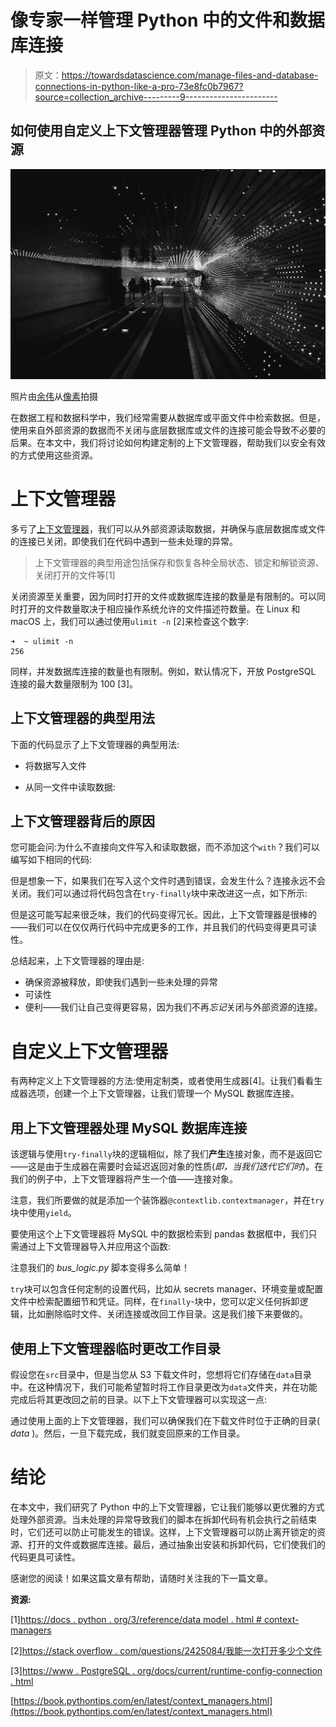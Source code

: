 # 像专家一样管理 Python 中的文件和数据库连接

> 原文：<https://towardsdatascience.com/manage-files-and-database-connections-in-python-like-a-pro-73e8fc0b7967?source=collection_archive---------9----------------------->

## 如何使用自定义上下文管理器管理 Python 中的外部资源

![](img/ad74c159077ad0c53612c3fcecb5bd87.png)

照片由[余伟](https://www.pexels.com/@psad?utm_content=attributionCopyText&utm_medium=referral&utm_source=pexels)从[像素](https://www.pexels.com/photo/greyscale-photo-of-people-walking-inside-tunnel-2081168/?utm_content=attributionCopyText&utm_medium=referral&utm_source=pexels)拍摄

在数据工程和数据科学中，我们经常需要从数据库或平面文件中检索数据。但是，使用来自外部资源的数据而不关闭与底层数据库或文件的连接可能会导致不必要的后果。在本文中，我们将讨论如何构建定制的上下文管理器，帮助我们以安全有效的方式使用这些资源。

# 上下文管理器

多亏了[上下文管理器](https://docs.python.org/3/library/contextlib.html)，我们可以从外部资源读取数据，并确保与底层数据库或文件的连接已关闭，即使我们在代码中遇到一些未处理的异常。

> 上下文管理器的典型用途包括保存和恢复各种全局状态、锁定和解锁资源、关闭打开的文件等[1]

关闭资源至关重要，因为同时打开的文件或数据库连接的数量是有限制的。可以同时打开的文件数量取决于相应操作系统允许的文件描述符数量。在 Linux 和 macOS 上，我们可以通过使用`ulimit -n` [2]来检查这个数字:

```
➜  ~ ulimit -n
256
```

同样，并发数据库连接的数量也有限制。例如，默认情况下，开放 PostgreSQL 连接的最大数量限制为 100 [3]。

## 上下文管理器的典型用法

下面的代码显示了上下文管理器的典型用法:

*   将数据写入文件

*   从同一文件中读取数据:

## 上下文管理器背后的原因

您可能会问:为什么不直接向文件写入和读取数据，而不添加这个`with`？我们可以编写如下相同的代码:

但是想象一下，如果我们在写入这个文件时遇到错误，会发生什么？连接永远不会关闭。我们可以通过将代码包含在`try-finally`块中来改进这一点，如下所示:

但是这可能写起来很乏味，我们的代码变得冗长。因此，上下文管理器是很棒的——我们可以在仅仅两行代码中完成更多的工作，并且我们的代码变得更具可读性。

总结起来，上下文管理器的理由是:

*   确保资源被释放，即使我们遇到一些未处理的异常
*   可读性
*   便利——我们让自己变得更容易，因为我们不再*忘记*关闭与外部资源的连接。

# 自定义上下文管理器

有两种定义上下文管理器的方法:使用定制类，或者使用生成器[4]。让我们看看生成器选项，创建一个上下文管理器，让我们管理一个 MySQL 数据库连接。

## 用上下文管理器处理 MySQL 数据库连接

该逻辑与使用`try-finally`块的逻辑相似，除了我们**产生**连接对象，而不是返回它——这是由于生成器在需要时会延迟返回对象的性质(*即，当我们迭代它们时*)。在我们的例子中，上下文管理器将产生一个值——连接对象。

注意，我们所要做的就是添加一个装饰器`@contextlib.contextmanager`，并在`try`块中使用`yield`。

要使用这个上下文管理器将 MySQL 中的数据检索到 pandas 数据框中，我们只需通过上下文管理器导入并应用这个函数:

注意我们的 *bus_logic.py* 脚本变得多么简单！

`try`块可以包含任何定制的设置代码，比如从 secrets manager、环境变量或配置文件中检索配置细节和凭证。同样，在`finally`-块中，您可以定义任何拆卸逻辑，比如删除临时文件、关闭连接或改回工作目录。这是我们接下来要做的。

## 使用上下文管理器临时更改工作目录

假设您在`src`目录中，但是当您从 S3 下载文件时，您想将它们存储在`data`目录中。在这种情况下，我们可能希望暂时将工作目录更改为`data`文件夹，并在功能完成后将其更改回之前的目录。以下上下文管理器可以实现这一点:

通过使用上面的上下文管理器，我们可以确保我们在下载文件时位于正确的目录( *data* )。然后，一旦下载完成，我们就变回原来的工作目录。

# 结论

在本文中，我们研究了 Python 中的上下文管理器，它让我们能够以更优雅的方式处理外部资源。当未处理的异常导致我们的脚本在拆卸代码有机会执行之前结束时，它们还可以防止可能发生的错误。这样，上下文管理器可以防止离开锁定的资源、打开的文件或数据库连接。最后，通过抽象出安装和拆卸代码，它们使我们的代码更具可读性。

感谢您的阅读！如果这篇文章有帮助，请随时关注我的下一篇文章。

**资源:**

[1][https://docs . python . org/3/reference/data model . html # context-managers](https://docs.python.org/3/reference/datamodel.html#context-managers)

[2][https://stack overflow . com/questions/2425084/我能一次打开多少个文件](https://stackoverflow.com/questions/2425084/how-many-files-can-i-have-opened-at-once)

[3][https://www . PostgreSQL . org/docs/current/runtime-config-connection . html](https://www.postgresql.org/docs/current/runtime-config-connection.html)

[https://book.pythontips.com/en/latest/context_managers.html](https://book.pythontips.com/en/latest/context_managers.html)